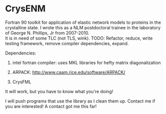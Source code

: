 CrysENM
=======

Fortran 90 toolkit for application of elastic network models to proteins in the crystalline state. 
I wrote this as a NLM postdoctoral trainee in the laboratory of George N. Phillips, Jr from 2007-2010.  
It is in need of some TLC (not TLS, wink).  TODO: Refactor, reduce, write testing framework, remove compiler dependencies, 
expand.  

Dependencies: 

1. intel fortran compiler: uses MKL libraries for hefty matrix diagonalization

2. ARPACK: http://www.caam.rice.edu/software/ARPACK/

3. CrysFML

It will work, but you have to know what you're doing!

I will push programs that use the library as I clean them up.  Contact me if you are interested!  A contact got me this far!

